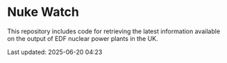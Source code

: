 # Nuke Watch

This repository includes code for retrieving the latest information available on the output of EDF nuclear power plants in the UK.

Last updated: 2025-06-20 04:23